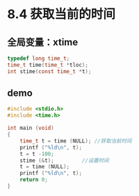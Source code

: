 # 8.4 获取当前的时间

 ## 全局变量：xtime
 ```c
typedef long time_t;
time_t time(time_t *tloc);
int stime(const time_t *t);
```

## demo 
```c
#include <stdio.h>
#include <time.h>

int main (void)
{
    time_t t = time (NULL);	//获取当前时间
    printf ("%ld\n", t);
    t = t -100;
    stime (&t);			//设置时间
    t = time (NULL);
    printf ("%ld\n", t);
    return 0;
}

```
